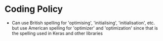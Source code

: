 # Coding Policy

- Can use British spelling for 'optimising', 'initialising', 'initialisation', etc. but use American spelling for 'optimizer' and 'optimization' since that is the spelling used in Keras and other libraries